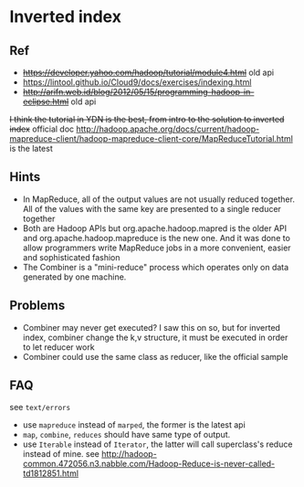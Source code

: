 # Inverted index

## Ref

- ~~https://developer.yahoo.com/hadoop/tutorial/module4.html~~ old api
- https://lintool.github.io/Cloud9/docs/exercises/indexing.html
- ~~http://arifn.web.id/blog/2012/05/15/programming-hadoop-in-eclipse.html~~ old api

~~I think the tutorial in YDN is the best, from intro to the solution to inverted index~~
official doc http://hadoop.apache.org/docs/current/hadoop-mapreduce-client/hadoop-mapreduce-client-core/MapReduceTutorial.html is the latest

## Hints

- In MapReduce, all of the output values are not usually reduced together. All of the values with the same key are presented to a single reducer together
- Both are Hadoop APIs but org.apache.hadoop.mapred is the older API and org.apache.hadoop.mapreduce is the new one. And it was done to allow programmers write MapReduce jobs in a more convenient, easier and sophisticated fashion
- The Combiner is a "mini-reduce" process which operates only on data generated by one machine.

## Problems

- Combiner may never get executed? I saw this on so, but for inverted index, combiner change the k,v structure, it must be executed in order to let reducer work
- Combiner could use the same class as reducer, like the official sample


## FAQ

see `text/errors`

- use `mapreduce` instead of `marped`, the former is the latest api
- `map`, `combine`, `reduces` should have same type of output.
- use `Iterable` instead of `Iterator`, the latter will call superclass's reduce instead of mine. see http://hadoop-common.472056.n3.nabble.com/Hadoop-Reduce-is-never-called-td1812851.html
